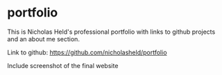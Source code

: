# portfolio
This is Nicholas Held's professional portfolio with links to github projects and an about me section.

Link to github: https://github.com/nicholasheld/portfolio

Include screenshot of the final website

